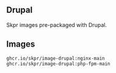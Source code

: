 Drupal
------

Skpr images pre-packaged with Drupal.

## Images

```
ghcr.io/skpr/image-drupal:nginx-main
ghcr.io/skpr/image-drupal:php-fpm-main
```
